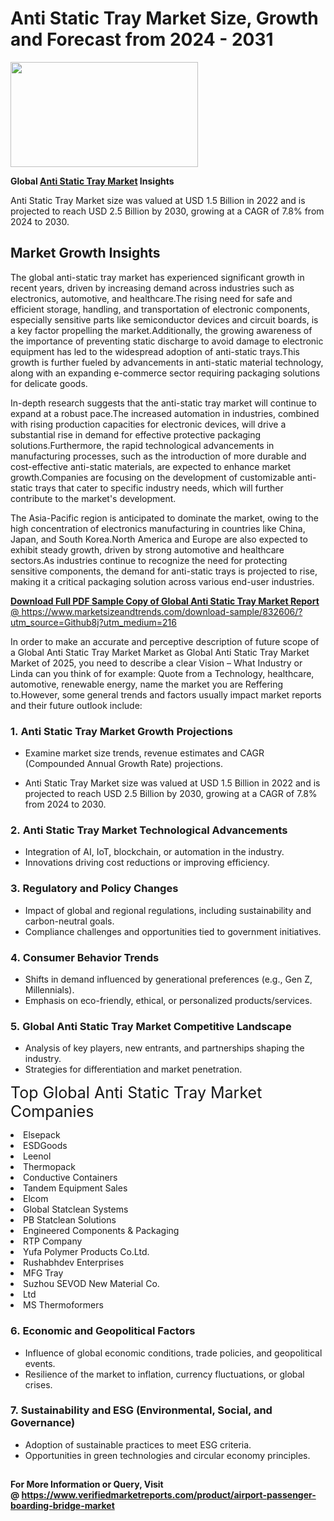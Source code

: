 <H1>Anti Static Tray Market Size, Growth and Forecast from 2024 - 2031</H1><img class="aligncenter size-medium wp-image-584254" src="https://thirdeyenews.in/wp-content/uploads/2024/09/Global-Market-Research-300x168.jpeg" alt="" width="300" height="168" /><p><strong>Global&nbsp;<a href="https://www.marketsizeandtrends.com/download-sample/832606/?utm_source=Github8j?utm_medium=216">Anti Static Tray Market</a> Insights</strong></p><p>Anti Static Tray Market size was valued at USD 1.5 Billion in 2022 and is projected to reach USD 2.5 Billion by 2030, growing at a CAGR of 7.8% from 2024 to 2030.</p><p><h2>Market Growth Insights</h2> <p>The global anti-static tray market has experienced significant growth in recent years, driven by increasing demand across industries such as electronics, automotive, and healthcare.The rising need for safe and efficient storage, handling, and transportation of electronic components, especially sensitive parts like semiconductor devices and circuit boards, is a key factor propelling the market.Additionally, the growing awareness of the importance of preventing static discharge to avoid damage to electronic equipment has led to the widespread adoption of anti-static trays.This growth is further fueled by advancements in anti-static material technology, along with an expanding e-commerce sector requiring packaging solutions for delicate goods.</p> <p><a href="#"></a></p> <p>In-depth research suggests that the anti-static tray market will continue to expand at a robust pace.The increased automation in industries, combined with rising production capacities for electronic devices, will drive a substantial rise in demand for effective protective packaging solutions.Furthermore, the rapid technological advancements in manufacturing processes, such as the introduction of more durable and cost-effective anti-static materials, are expected to enhance market growth.Companies are focusing on the development of customizable anti-static trays that cater to specific industry needs, which will further contribute to the market's development.</p> <p>The Asia-Pacific region is anticipated to dominate the market, owing to the high concentration of electronics manufacturing in countries like China, Japan, and South Korea.North America and Europe are also expected to exhibit steady growth, driven by strong automotive and healthcare sectors.As industries continue to recognize the need for protecting sensitive components, the demand for anti-static trays is projected to rise, making it a critical packaging solution across various end-user industries.</p> <p><a href="#"></p><p><span class=""><strong>Download Full PDF Sample Copy of Global Anti Static Tray Market Report</strong> @ <a href="https://www.marketsizeandtrends.com/download-sample/832606/?utm_source=Github8j?utm_medium=216" target="_blank">https://www.marketsizeandtrends.com/download-sample/832606/?utm_source=Github8j?utm_medium=216</a></span></p><p>In order to make an accurate and perceptive description of future scope of a Global&nbsp;Anti Static Tray Market Market as Global&nbsp;Anti Static Tray Market Market of 2025, you need to describe a clear Vision &ndash; What Industry or Linda can you think of for example: Quote from a Technology, healthcare, automotive, renewable energy, name the market you are Reffering to.However, some general trends and factors usually impact market reports and their future outlook include:</p><h3>1.&nbsp;<strong>Anti Static Tray Market Growth Projections</strong></h3><ul><li>Examine market size trends, revenue estimates and CAGR (Compounded Annual Growth Rate) projections.</li><li><p>Anti Static Tray Market size was valued at USD 1.5 Billion in 2022 and is projected to reach USD 2.5 Billion by 2030, growing at a CAGR of 7.8% from 2024 to 2030.</p></li></ul><h3>2.&nbsp;<strong>Anti Static Tray Market Technological Advancements</strong></h3><ul><li>Integration of AI, IoT, blockchain, or automation in the industry.</li><li>Innovations driving cost reductions or improving efficiency.</li></ul><h3>3.&nbsp;<strong>Regulatory and Policy Changes</strong></h3><ul><li>Impact of global and regional regulations, including sustainability and carbon-neutral goals.</li><li>Compliance challenges and opportunities tied to government initiatives.</li></ul><h3>4.&nbsp;<strong>Consumer Behavior Trends</strong></h3><ul><li>Shifts in demand influenced by generational preferences (e.g., Gen Z, Millennials).</li><li>Emphasis on eco-friendly, ethical, or personalized products/services.</li></ul><h3>5.&nbsp;<strong>Global Anti Static Tray Market Competitive Landscape</strong></h3><ul><li>Analysis of key players, new entrants, and partnerships shaping the industry.</li><li>Strategies for differentiation and market penetration.</li></ul><p data-pm-slice="1 1 []"><span style="color: inherit; font-family: inherit; font-size: 25px;">Top Global Anti Static Tray Market Companies</span></p><div class="" data-test-id=""><p><li>Elsepack</li><li> ESDGoods</li><li> Leenol</li><li> Thermopack</li><li> Conductive Containers</li><li> Tandem Equipment Sales</li><li> Elcom</li><li> Global Statclean Systems</li><li> PB Statclean Solutions</li><li> Engineered Components & Packaging</li><li> RTP Company</li><li> Yufa Polymer Products Co.Ltd.</li><li> Rushabhdev Enterprises</li><li> MFG Tray</li><li> Suzhou SEVOD New Material Co.</li><li> Ltd</li><li> MS Thermoformers</li></p></div><h3>6.&nbsp;<strong>Economic and Geopolitical Factors</strong></h3><ul><li>Influence of global economic conditions, trade policies, and geopolitical events.</li><li>Resilience of the market to inflation, currency fluctuations, or global crises.</li></ul><h3>7.&nbsp;<strong>Sustainability and ESG (Environmental, Social, and Governance)</strong></h3><ul><li>Adoption of sustainable practices to meet ESG criteria.</li><li>Opportunities in green technologies and circular economy principles.</li></ul><h2><strong style="font-size: 14px;">For More Information or Query, Visit @&nbsp;</strong><a style="background-color: #ffffff; font-size: 14px;" href="https://www.marketsizeandtrends.com/report/anti-static-tray-market/" target="_blank">https://www.verifiedmarketreports.com/product/airport-passenger-boarding-bridge-market</a></h2>